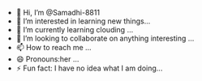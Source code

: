 - 👋 Hi, I’m @Samadhi-8811
- 👀 I’m interested in learning new things...
- 🌱 I’m currently learning clouding ...
- 💞️ I’m looking to collaborate on anything interesting ...
- 📫 How to reach me ...
- 😄 Pronouns:her ...
- ⚡ Fun fact: I have no idea what I am doing...

<!---
Samadhi-8811/Samadhi-8811 is a ✨ special ✨ repository because its `README.md` (this file) appears on your GitHub profile.
You can click the Preview link to take a look at your changes.
--->
